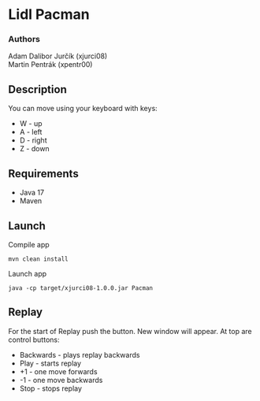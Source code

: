 # Lidl Pacman

### Authors
Adam Dalibor Jurčík (xjurci08) \
Martin Pentrák (xpentr00)

## Description

You can move using your keyboard with keys: 
* W - up
* A - left
* D - right
* Z - down

## Requirements
* Java 17
* Maven

## Launch
Compile app
```
mvn clean install
```

Launch app
```
java -cp target/xjurci08-1.0.0.jar Pacman
```

## Replay

For the start of Replay push the button. New window will appear.
At top are control buttons:
* Backwards - plays replay backwards
* Play - starts replay
* +1 - one move forwards
* -1 - one move backwards
* Stop - stops replay